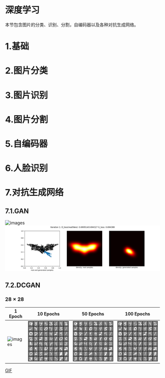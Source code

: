 深度学习
===
本节包含图片的分类、识别、分割，自编码器以及各种对抗生成网络。

# 1.基础

# 2.图片分类

# 3.图片识别

# 4.图片分割

# 5.自编码器

# 6.人脸识别

# 7.对抗生成网络
## 7.1.GAN
![images](results/07_01_Z.gif)<br/>
![images](results/07_01_batman.gif)<br/>

## 7.2.DCGAN
### $28 \times 28$
| 1 Epoch | 10 Epochs | 50 Epochs | 100 Epochs |
| ------- | ------- | ------- | ------- |
| ![images](results/07_02_DCGAN_01_MNIST_001.png) | ![images](results/07_02_DCGAN_01_MNIST_010.png) | ![images](results/07_02_DCGAN_01_MNIST_050.png) | ![images](results/07_02_DCGAN_01_MNIST_100.png) |

[GIF](gif/07_02_DCGAN_01_MNIST.gif) 